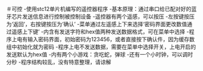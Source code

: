 ＃可控
-使用stc12单片机编写的遥控器程序
-基本原理：通过串口给已配对好的蓝牙芯片发送信息进行控制被控制设备
-遥控器有两个遥感，可以按压
-左按键按压为‘返回’，右按键按压为‘确认’
-菜单通过左遥感上下来选择‘密码界面更改数值通过遥感上下键’
-内含有发送字符和hex值两种发送数据格式，可在菜单中选择
-程序上电有输入密码界面，初始密码为123456，或者直接按下确认件，因为缓存数组中初始化就为密码
-程序上电不发送数据，需要在菜单中选择开关，上电开启的发送默认为hex值
-内有两个小游戏：贪吃蛇，弹球
-还有一个小时钟，可以调时分秒
-程序结构较乱，没有特意整理，请谅解
